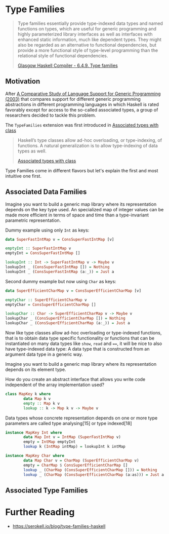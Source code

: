 # Type Families

> Type families essentially provide type-indexed data types and named functions
> on types, which are useful for generic programming and highly parameterized
> library interfaces as well as interfaces with enhanced static information,
> much like dependent types. They might also be regarded as an alternative to
> functional dependencies, but provide a more functional style of type-level
> programming than the relational style of functional dependencies.
>
> [Glasgow Haskell Compiler - 6.4.9. Type families](https://ghc.gitlab.haskell.org/ghc/doc/users_guide/exts/type_families.html)

## Motivation

After
[A Comparative Study of Language Support for Generic Programming (2003)](http://citeseerx.ist.psu.edu/viewdoc/summary?doi=10.1.1.61.9949)
that compares support for different generic programming abstractions in
different programming languages in which Haskell is rated favorably except for
access to the so-called associated types, a group of researchers decided to
tackle this problem.

The ```TypeFamilies``` extension was first introduced in
[Associated types with class](https://www.microsoft.com/en-us/research/publication/associated-types-with-class/)

> Haskell’s type classes allow ad-hoc overloading, or type-indexing, of
> functions. A natural generalization is to allow type-indexing of data types as
> well.
>
> [Associated types with class](https://www.microsoft.com/en-us/research/publication/associated-types-with-class/)

Type Families come in different flavors but let's explain the first and most
intuitive one first.

## Associated Data Families

Imagine you want to build a generic map library where its representation
depends on the key type used. An specialized map of integer values can be made
more efficient in terms of space and time than a type-invariant parametric
representation.

Dummy example using only ```Int``` as keys:
```haskell
data SuperFastIntMap v = ConsSuperFastIntMap [v]

emptyInt :: SuperFastIntMap v
emptyInt = ConsSuperFastIntMap []

lookupInt :: Int -> SuperFastIntMap v -> Maybe v
lookupInt _ (ConsSuperFastIntMap []) = Nothing
lookupInt _ (ConsSuperFastIntMap (a:_)) = Just a
```

Second dummy example but now using ```Char``` as keys:
```haskell
data SuperEfficientCharMap v = ConsSuperEfficientCharMap [v]

emptyChar :: SuperEfficientCharMap v
emptyChar = ConsSuperEfficientCharMap []

lookupChar :: Char -> SuperEfficientCharMap v -> Maybe v
lookupChar _ (ConsSuperEfficientCharMap []) = Nothing
lookupChar _ (ConsSuperEfficientCharMap (a:_)) = Just a

```

Now like type classes allow ad-hoc overloading or type-indexed functions, that
is to obtain data type specific functionality or functions that can be
instantiated on many data types like ```show```, ```read``` and ```==```, it
will be nice to also have type-indexed data type: A data type that is
constructed from an argument data type in a generic way.

Imagine you want to build a generic map library where its representation
depends on its element type.

How do you create an abstract interface that allows you write code independent
of the array implementation used?

```haskell
class MapKey k where
        data Map k v
        empty :: Map k v
        lookup :: k -> Map k v -> Maybe v
```

Data types whose concrete representation depends on one or more type parameters
are called type analysing[15] or type indexed[18]

```haskell
instance MapKey Int where
        data Map Int v = IntMap (SuperFastIntMap v)
        empty = IntMap emptyInt
        lookup k (IntMap intMap) = lookupInt k intMap
```

```haskell
instance MapKey Char where
        data Map Char v = CharMap (SuperEfficientCharMap v)
        empty = CharMap $ ConsSuperEfficientCharMap []
        lookup _ (CharMap (ConsSuperEfficientCharMap [])) = Nothing
        lookup _ (CharMap (ConsSuperEfficientCharMap (a:as))) = Just a

```

## Associated Type Families

# Further Reading

- https://serokell.io/blog/type-families-haskell
